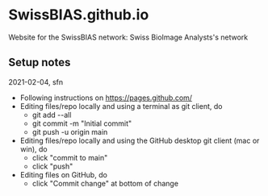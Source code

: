 # SwissBIAS.github.io
Website for the SwissBIAS network: Swiss BioImage Analysts's network

## Setup notes
2021-02-04, sfn
- Following instructions on https://pages.github.com/
- Editing files/repo locally and using a terminal as git client, do
  + git add --all
  + git commit -m "Initial commit"
  + git push -u origin main
- Editing files/repo locally and using the GitHub desktop git client (mac or win), do
  + click "commit to main"
  + click "push"
- Editing files on GitHub, do
  + click "Commit change" at bottom of change
